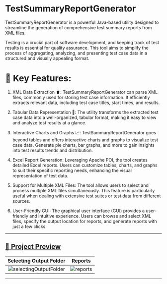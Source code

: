 # TestSummaryReportGenerator


TestSummaryReportGenerator is a powerful Java-based utility designed to streamline the generation of comprehensive test summary reports from XML files.


Testing is a crucial part of software development, and keeping track of test results is essential for quality assurance. This tool aims to simplify the process of aggregating, analyzing, and presenting test case data in a structured and visually appealing format.


# 🔑 Key Features:
1. XML Data Extraction ⬆️: TestSummaryReportGenerator can parse XML files, commonly used for storing test case information.
It efficiently extracts relevant data, including test case titles, start times, and results.



2. Tabular Data Representation 📅: The utility transforms the extracted test case data into a well-organized, tabular format,
making it easy to view and analyze test results at a glance.



3. Interactive Charts and Graphs 📈: TestSummaryReportGenerator goes beyond tables and offers interactive charts and graphs to visualize test case data.
Generate pie charts, bar graphs, and more to gain insights into test results trends and distribution.


4. Excel Report Generation: Leveraging Apache POI, the tool creates detailed Excel reports.
Users can customize tables, charts, and graphs to suit their specific reporting needs, enhancing the visual representation of test data.



5. Support for Multiple XML Files: The tool allows users to select and process multiple XML files simultaneously.
This feature is particularly useful when dealing with extensive test suites or test data from different sources.



6. User-Friendly GUI: The graphical user interface (GUI) provides a user-friendly and intuitive experience.
Users can browse and select XML files, specify the output location for reports, and generate reports with just a few clicks.

------
## [🔗 Project Preview](https://www.youtube.com/watch?v=LoAFa_M5hNw&feature=youtu.be)


 **Selecting Output Folder**            |   **Reports**
:-------------------------:|:-------------------------:
![selectingOutputFolder](https://github.com/MahmoudG-Kotp/TestSummaryReportGenerator/assets/31800978/27ead343-dfb8-4af8-a6d8-68de2d044dc6)|  ![reports](https://github.com/MahmoudG-Kotp/TestSummaryReportGenerator/assets/31800978/8b31f8ec-9f4d-4936-8260-25b771dccf71)
------
